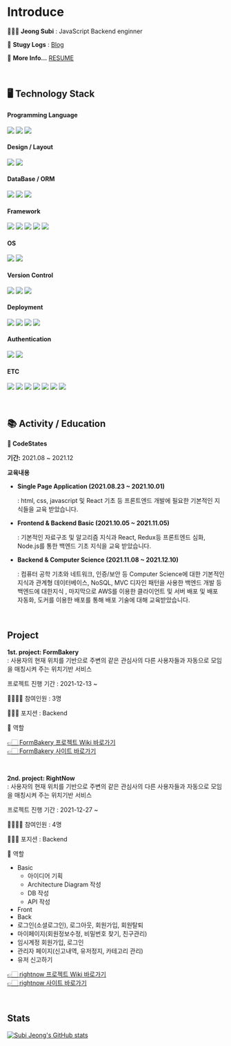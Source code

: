 # Introduce

👩🏻‍💻 **Jeong Subi** : JavaScript Backend enginner

📝 **Stugy Logs** : [Blog](https://www.notion.so/subilog/Programming-Study-Records-f67b9bd439a542239de151737cde29dd)

💬 **More Info...** [RESUME](https://www.notion.so/subilog/Resume-c7f17870df8745d68bc4be842dcf05f6)

<br>

## 🖥 Technology Stack

#### Programming Language
![](https://img.shields.io/badge/JavaScript-F7DF1E?style=for-the-badge&logo=javascript&logoColor=black)
![](https://img.shields.io/badge/Node.js-43853D?style=for-the-badge&logo=node.js&logoColor=white)
![](https://img.shields.io/badge/TypeScript-1572B6?style=for-the-badge&logo=typescript&logoColor=white)

#### Design / Layout
![](https://img.shields.io/badge/HTML-E34F26?style=for-the-badge&logo=html5&logoColor=white)
![](https://img.shields.io/badge/CSS-1572B6?style=for-the-badge&logo=css3&logoColor=white)

#### DataBase / ORM
![](https://img.shields.io/badge/MySQL-00000F?style=for-the-badge&logo=mysql&logoColor=white)
![](https://img.shields.io/badge/MongoDB-4EA94B?style=for-the-badge&logo=mongodb&logoColor=white)
![](https://img.shields.io/badge/Sequelize-52B0E7?style=for-the-badge&logo=sequelize&logoColor=white)

#### Framework
![](https://img.shields.io/badge/React-20232A?style=for-the-badge&logo=react&logoColor=61DAFB)
![](https://img.shields.io/badge/React_Axios-20232A?style=for-the-badge&logo=react&logoColor=61DAFB)
![](https://img.shields.io/badge/React_Hooks-20232A?style=for-the-badge&logo=react&logoColor=61DAFB)
![](https://img.shields.io/badge/Express.js-404D59?style=for-the-badge)
![](https://img.shields.io/badge/React_Router-CA4245?style=for-the-badge&logo=react-router&logoColor=white)

#### OS
![](https://img.shields.io/badge/iOS-000000?style=for-the-badge&logo=ios&logoColor=white)
![](https://img.shields.io/badge/Windows-0078D6?style=for-the-badge&logo=windows&logoColor=white)

#### Version Control
![](https://img.shields.io/badge/GitHub-100000?style=for-the-badge&logo=github&logoColor=white)
![](https://img.shields.io/badge/Git-F05032?style=for-the-badge&logo=git&logoColor=white)
![](https://img.shields.io/badge/GitBook-0078D6?style=for-the-badge&logo=gitbook&logoColor=white)

#### Deployment
![](https://img.shields.io/badge/EC2-232F3E?style=for-the-badge&logo=amazon-aws&logoColor=white)
![](https://img.shields.io/badge/RDS-232F3E?style=for-the-badge&logo=amazon-aws&logoColor=white)
![](https://img.shields.io/badge/S3-232F3E?style=for-the-badge&logo=amazon-aws&logoColor=white)
![](https://img.shields.io/badge/Docker-2496ED?style=for-the-badge&logo=docker&logoColor=white)

#### Authentication
![](https://img.shields.io/badge/Auth0-EB5424?style=for-the-badge&logo=auth0&logoColor=white)
![](https://img.shields.io/badge/JSON_Web_Tokens-000000?style=for-the-badge&logo=jsonwebtokens&logoColor=white)

#### ETC
![](https://img.shields.io/badge/Postman-FF6C37?style=for-the-badge&logo=postman&logoColor=white)
![](https://img.shields.io/badge/DBeaver-404D59?style=for-the-badge&logo=dbeaver&logoColor=white)
![](https://img.shields.io/badge/Discord-7289DA?style=for-the-badge&logo=discord&logoColor=white)
![](https://img.shields.io/badge/Visual_Studio_Code-007ACC?style=for-the-badge&logo=visualstudiocode&logoColor=white)
![](https://img.shields.io/badge/Notion-000000?style=for-the-badge&logo=notion&logoColor=white)
![](https://img.shields.io/badge/npm-CB3837?style=for-the-badge&logo=npm&logoColor=white)
![](https://img.shields.io/badge/nodemon-76D04B?style=for-the-badge&logo=nodemon&logoColor=white)

<br>

## 📚 Activity / Education

**🏫 CodeStates**

**기간:** 2021.08 ~ 2021.12

**교육내용**

- **Single Page Application (2021.08.23 ~ 2021.10.01)**

  : html, css, javascript 및 React 기초 등 프론트엔드 개발에 필요한 기본적인 지식들을 교육 받았습니다.

- **Frontend & Backend Basic (2021.10.05 ~ 2021.11.05)**

  : 기본적인 자료구조 및 알고리즘 지식과 React, Redux등 프론트엔드 심화, Node.js를 통한 백엔드 기초 지식을 교육 받았습니다.


- **Backend & Computer Science (2021.11.08 ~ 2021.12.10)**

  : 컴퓨터 공학 기초와 네트워크, 인증/보안 등 Computer Science에 대한 기본적인 지식과 관계형 데이터베이스, NoSQL, MVC 디자인 패턴을 사용한 백엔드 개발 등 백엔드에 대한지식 , 마지막으로 AWS를 이용한 클라이언트 및 서버 배포 및 배포 자동화, 도커를 이용한 배포를 통해 배포 기술에 대해 교육받았습니다.


<br>

## Project
**1st. project: FormBakery**  
: 사용자의 현재 위치를 기반으로 주변의 같은 관심사의 다른 사용자들과 자동으로 모임을 매칭시켜 주는 위치기반 서비스

프로젝트 진행 기간 : 2021-12-13 ~

👨‍👨‍👧‍👧 참여인원 : 3명

🧑🏻‍💻 포지션 : Backend

👔 역할

[👉🏻 FormBakery 프로젝트 Wiki 바로가기](https://github.com/JeongSubi/FormBakery)  
[👉🏻 FormBakery 사이트 바로가기](https://form-bakery-qg8343iof-jangsebari.vercel.app/)

<br>

**2nd. project: RightNow**  
: 사용자의 현재 위치를 기반으로 주변의 같은 관심사의 다른 사용자들과 자동으로 모임을 매칭시켜 주는 위치기반 서비스

프로젝트 진행 기간 : 2021-12-27 ~

👨‍👨‍👧‍👧 참여인원 : 4명

🧑🏻‍💻 포지션 : Backend

👔 역할

- Basic
  - 아이디어 기획
  - Architecture Diagram 작성
  - DB 작성
  - API 작성
- Front
- Back
- 로그인(소셜로그인), 로그아웃, 회원가입, 회원탈퇴
- 마이페이지(회원정보수정, 비밀번호 찾기, 친구관리)
- 임시계정 회원가입, 로그인
- 관리자 페이지(신고내역, 유저정지, 카테고리 관리)
- 유저 신고하기

[👉🏻 rightnow 프로젝트 Wiki 바로가기](https://github.com/codestates/rightnow/wiki)  
[👉🏻 rightnow 사이트 바로가기](https://form-bakery-qg8343iof-jangsebari.vercel.app/)

<br>

## Stats
[![Subi Jeong's GitHub stats](https://github-readme-stats.vercel.app/api?username=JeongSubi&theme=radical)](https://github.com/anuraghazra/github-readme-stats)

